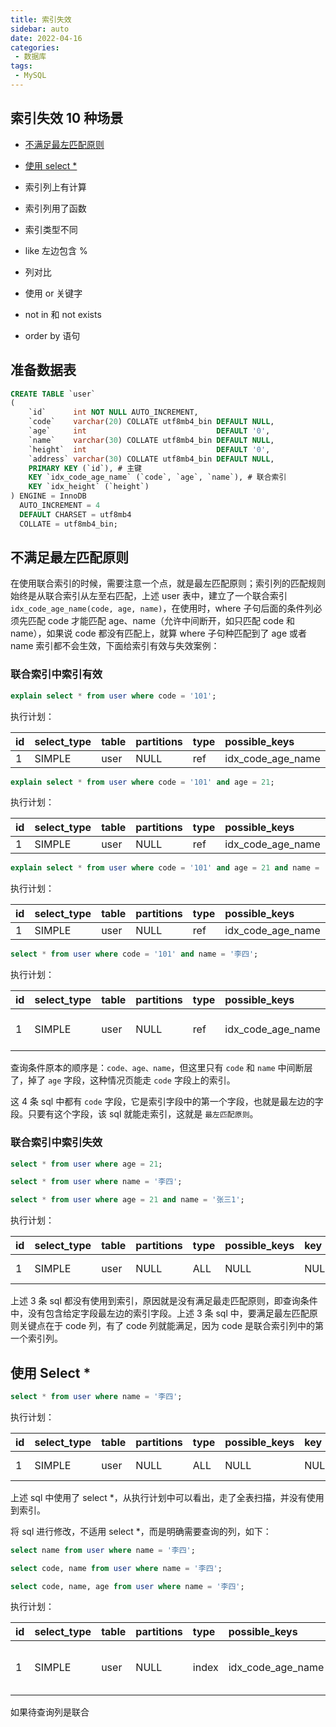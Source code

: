 ```yaml
---
title: 索引失效
sidebar: auto
date: 2022-04-16
categories:
 - 数据库
tags:
 - MySQL
---
```




## 索引失效 10 种场景

- [不满足最左匹配原则](#index1)

- [使用 select *](#index2)
- 索引列上有计算
- 索引列用了函数
- 索引类型不同
- like 左边包含 %
- 列对比
- 使用 or 关键字
- not in 和 not exists
- order by 语句



## 准备数据表

``` sql
CREATE TABLE `user`
(
    `id`      int NOT NULL AUTO_INCREMENT,
    `code`    varchar(20) COLLATE utf8mb4_bin DEFAULT NULL,
    `age`     int                             DEFAULT '0',
    `name`    varchar(30) COLLATE utf8mb4_bin DEFAULT NULL,
    `height`  int                             DEFAULT '0',
    `address` varchar(30) COLLATE utf8mb4_bin DEFAULT NULL,
    PRIMARY KEY (`id`), # 主键
    KEY `idx_code_age_name` (`code`, `age`, `name`), # 联合索引
    KEY `idx_height` (`height`)
) ENGINE = InnoDB
  AUTO_INCREMENT = 4
  DEFAULT CHARSET = utf8mb4
  COLLATE = utf8mb4_bin;
```



## 不满足最左匹配原则<a name='index1'></a>

在使用联合索引的时候，需要注意一个点，就是最左匹配原则；索引列的匹配规则始终是从联合索引从左至右匹配，上述 user 表中，建立了一个联合索引 `idx_code_age_name(code, age, name)`，在使用时，where 子句后面的条件列必须先匹配 code 才能匹配 age、name（允许中间断开，如只匹配 code 和 name），如果说 code 都没有匹配上，就算 where  子句种匹配到了 age 或者 name 索引都不会生效，下面给索引有效与失效案例：

### 联合索引中索引有效

``` sql
explain select * from user where code = '101';
```

执行计划：

| id   | select\_type | table | partitions | type | possible\_keys       | key                  | key\_len | ref   | rows | filtered | Extra |
| :--- | :----------- | :---- | :--------- | :--- | :------------------- | :------------------- | :------- | :---- | :--- | :------- | :---- |
| 1    | SIMPLE       | user  | NULL       | ref  | idx\_code\_age\_name | idx\_code\_age\_name | 83       | const | 1    | 100      | NULL  |

``` sql
explain select * from user where code = '101' and age = 21;
```

执行计划：

| id   | select\_type | table | partitions | type | possible\_keys       | key                  | key\_len | ref         | rows | filtered | Extra |
| :--- | :----------- | :---- | :--------- | :--- | :------------------- | :------------------- | :------- | :---------- | :--- | :------- | :---- |
| 1    | SIMPLE       | user  | NULL       | ref  | idx\_code\_age\_name | idx\_code\_age\_name | 88       | const,const | 1    | 100      | NULL  |

``` sql
explain select * from user where code = '101' and age = 21 and name = '张三1';
```

执行计划：

| id   | select\_type | table | partitions | type | possible\_keys       | key                  | key\_len | ref               | rows | filtered | Extra |
| :--- | :----------- | :---- | :--------- | :--- | :------------------- | :------------------- | :------- | :---------------- | :--- | :------- | :---- |
| 1    | SIMPLE       | user  | NULL       | ref  | idx\_code\_age\_name | idx\_code\_age\_name | 211      | const,const,const | 1    | 100      | NULL  |

``` sql
select * from user where code = '101' and name = '李四';
```

执行计划：

| id   | select\_type | table | partitions | type | possible\_keys       | key                  | key\_len | ref   | rows | filtered | Extra                 |
| :--- | :----------- | :---- | :--------- | :--- | :------------------- | :------------------- | :------- | :---- | :--- | :------- | :-------------------- |
| 1    | SIMPLE       | user  | NULL       | ref  | idx\_code\_age\_name | idx\_code\_age\_name | 83       | const | 1    | 33.33    | Using index condition |

查询条件原本的顺序是：`code、age、name`，但这里只有 `code` 和 `name` 中间断层了，掉了 `age` 字段，这种情况页能走 `code` 字段上的索引。

这 4 条 sql 中都有 `code` 字段，它是索引字段中的第一个字段，也就是最左边的字段。只要有这个字段，该 sql 就能走索引，这就是 `最左匹配原则`。



### 联合索引中索引失效

``` sql
select * from user where age = 21;

select * from user where name = '李四';

select * from user where age = 21 and name = '张三1';
```

执行计划：

| id   | select\_type | table | partitions | type | possible\_keys | key  | key\_len | ref  | rows | filtered | Extra       |
| :--- | :----------- | :---- | :--------- | :--- | :------------- | :--- | :------- | :--- | :--- | :------- | :---------- |
| 1    | SIMPLE       | user  | NULL       | ALL  | NULL           | NULL | NULL     | NULL | 3    | 33.33    | Using where |

上述 3 条 sql 都没有使用到索引，原因就是没有满足最走匹配原则，即查询条件中，没有包含给定字段最左边的索引字段。上述 3 条 sql 中，要满足最左匹配原则关键点在于 code 列，有了 code 列就能满足，因为 code 是联合索引列中的第一个索引列。



## 使用 Select *<a name='index2'></a>

``` sql
select * from user where name = '李四';
```

执行计划：

| id   | select\_type | table | partitions | type | possible\_keys | key  | key\_len | ref  | rows | filtered | Extra       |
| :--- | :----------- | :---- | :--------- | :--- | :------------- | :--- | :------- | :--- | :--- | :------- | :---------- |
| 1    | SIMPLE       | user  | NULL       | ALL  | NULL           | NULL | NULL     | NULL | 3    | 33.33    | Using where |

上述 sql 中使用了 select *，从执行计划中可以看出，走了全表扫描，并没有使用到索引。

将 sql 进行修改，不适用 select *，而是明确需要查询的列，如下：

``` sql
select name from user where name = '李四';

select code, name from user where name = '李四';

select code, name, age from user where name = '李四';
```

执行计划：

| id   | select\_type | table | partitions | type  | possible\_keys       | key                  | key\_len | ref  | rows | filtered | Extra                    |
| :--- | :----------- | :---- | :--------- | :---- | :------------------- | :------------------- | :------- | :--- | :--- | :------- | :----------------------- |
| 1    | SIMPLE       | user  | NULL       | index | idx\_code\_age\_name | idx\_code\_age\_name | 211      | NULL | 3    | 33.33    | Using where; Using index |

如果待查询列是联合
